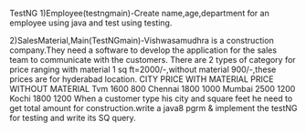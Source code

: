 TestNG
1)Employee(testngmain)-Create name,age,department for an employee using java and test using testing.

2)SalesMaterial,Main(TestNGmain)-Vishwasamudhra is a construction company.They need a software to develop the application for the sales team to communicate with the customers.
There are 2 types of category for price ranging with material 1 sq ft=2000/-,without material 900/-,these prices are for hyderabad location.
CITY                     PRICE WITH MATERIAL                   PRICE WITHOUT MATERIAL
Tvm                        1600                                   800
Chennai                    1800                                   1000
Mumbai                     2500                                   1200
Kochi                      1800                                   1200
When a customer type his city and square feet he need to get total amount for construction.write a java8 pgrm & implement the testNG for testing and write its SQ query.
